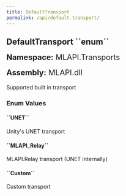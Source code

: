 ```yaml
---
title: DefaultTransport
permalink: /api/default-transport/
---
```


<div style="line-height: 1;">
	<h2 markdown="1">DefaultTransport ``enum``</h2>
	<p style="font-size: 20px;"><b>Namespace:</b> MLAPI.Transports</p>
	<p style="font-size: 20px;"><b>Assembly:</b> MLAPI.dll</p>
</div>
<p>Supported built in transport</p>
<div>
	<h3 markdown="1">Enum Values</h3>
	<div>
		<h4 markdown="1"><b>``UNET``</b></h4>
		<p>Unity's UNET transport</p>
	</div>
	<div>
		<h4 markdown="1"><b>``MLAPI_Relay``</b></h4>
		<p>MLAPI.Relay transport (UNET internally)</p>
	</div>
	<div>
		<h4 markdown="1"><b>``Custom``</b></h4>
		<p>Custom transport</p>
	</div>
</div>

